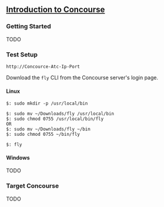 ## [Introduction to Concourse](https://concoursetutorial.com/)

### Getting Started

TODO

### Test Setup

```
http://Concource-Atc-Ip-Port
```

Download the `fly` CLI from the Concourse server's login page.  

#### Linux

```
$: sudo mkdir -p /usr/local/bin

$: sudo mv ~/Downloads/fly /usr/local/bin
$: sudo chmod 0755 /usr/local/bin/fly
OR
$: sudo mv ~/Downloads/fly ~/bin
$: sudo chmod 0755 ~/bin/fly
```

```
$: fly
```

#### Windows

TODO

### Target Concourse

TODO
